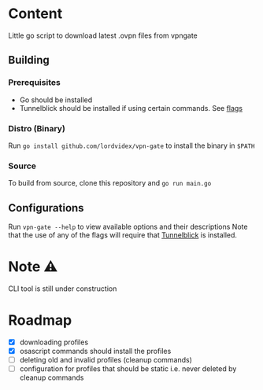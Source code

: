 # Content

Little go script to download latest .ovpn files from vpngate

## Building

### Prerequisites

- Go should be installed
- Tunnelblick should be installed if using certain commands. See [flags](#configurations)

### Distro (Binary)

Run `go install github.com/lordvidex/vpn-gate` to install the binary in `$PATH`

### Source

To build from source, clone this repository and `go run main.go`

## Configurations

Run `vpn-gate --help` to view available options and their descriptions
Note that the use of any of the flags will require that [Tunnelblick](https://tunnelblick.net/index.html) is installed.

# Note ⚠️

CLI tool is still under construction

# Roadmap

- [x] downloading profiles
- [x] osascript commands should install the profiles
- [ ] deleting old and invalid profiles (cleanup commands)
- [ ] configuration for profiles that should be static i.e. never deleted by cleanup commands
